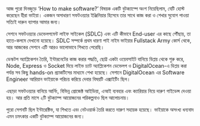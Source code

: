 আজ পুরো দিনজুড়ে ‘How to make software?’ বিষয়ক একটি বুটক্যাম্পে অংশ নিয়েছিলাম, যেটি হোস্ট করেছেন হীরা ভাইয়া। একজন অসাধারণ সফটওয়্যার ইঞ্জিনিয়ার হিসেবে তার সাথে কাজ করা ও শেখার সুযোগ পাওয়া সত্যিই দারুন ব্যাপার আমার জন্য।

সেশনে সফটওয়্যার ডেভেলপমেন্ট লাইফ সাইকেল (SDLC) এবং এটি কীভাবে End-user এর কাছে পৌঁছায়, তা হাতে-কলমে দেখানো হয়েছে। SDLC সম্পর্কে প্রথম ধারণা পাই নাইম ভাইয়ার Fullstack Army কোর্স থেকে, আর আজকের সেশনে এটি আরও ভালোভাবে শিখতে পেরেছি।

ডেস্কটপ অ্যাপ্লিকেশন তৈরি, ইন্টারনেটের কাজ করার পদ্ধতি, ছোট্ট একটা ওয়েবসাইট বানিয়ে ডিপ্লয় থেকে শুরু করে, Node, Express ও Socket দিয়ে লাইভ চ্যাট অ্যাপ্লিকেশন ডেভেলপ ও DigitalOcean-এ ডিপ্লয় করা পর্যন্ত সব কিছু hands-on প্র্যাকটিসের মাধ্যমে শেখা হয়েছে। সেশানে DigitalOcean এর Software Engineer আরিয়ান ভাইয়াকে পরিচয় করিয়ে দেবার বিষয়টি এক্সাইটিং ছিল।

এছাড়া সফটওয়্যার বানিয়ে আর্নিং, বিভিন্ন প্রোজেক্ট আইডিয়া, এআই ব্যবহার এবং ক্যারিয়ার নিয়ে দারুণ গাইডেন্স দেওয়া হয়। আর প্রতি মাসে ২টি বুটক্যাম্প আয়োজনের পরিকল্পনাও ছিল আলোচনায়।

পুরো সেশনটি ছিল ইন্টারেক্টিভ, যা শিখতে এবং নেটওয়ার্ক তৈরি করতে দারুণ সহায়ক হয়েছে। ভাইয়াকে অসংখ্য ধন্যবাদ এমন চমৎকার একটি বুটক্যাম্প আয়োজনের জন্য।
